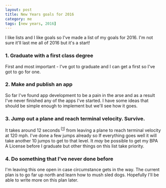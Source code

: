 ```yaml
---
layout: post
title: New Years goals for 2016
category: me
tags: [new years, 2016]
---
```

I like lists and I like goals so I've made a list of my goals for 2016. I'm not sure it'll last me all of 2016 but it's a start!

### 1. Graduate with a first class degree
First and most important - I've got to graduate and I can get a first so I've got to go for one.

### 2. Make and publish an app
So far I've found app development to be a pain in the arse and as a result I've never finished any of the apps I've started. I have some ideas that should be simple enough to implement but we'll see how it goes.

### 3. Jump out a plane and reach terminal velocity. Survive. 
It takes around 12 seconds<sup> \[[1]]</sup> from leaving a plane to reach terminal velocity at 120 mph. I've done a few jumps already so If everything goes well it will take another 10 jumps to get to that level. It *may* be possible to get my BPA A License before I graduate but other things on this list take priority.

### 4. Do something that I've never done before
I'm leaving this one open in case circumstance gets in the way. The current plan is to go far up north and learn how to mush sled dogs. Hopefully I'll be able to write more on this plan later. 

[1]: http://www.skydivelangar.co.uk/default.aspxid=20364e81-45df-49bf-813a-5dd8990510a2#How_fast_do_you_go